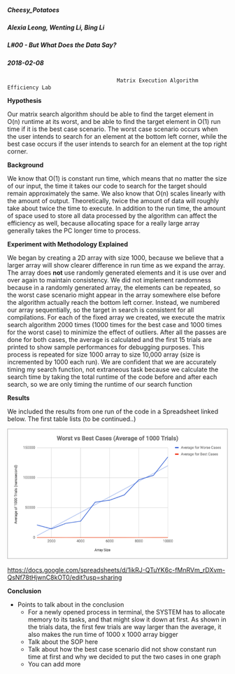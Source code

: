 ##### Cheesy_Potatoes
##### Alexia Leong, Wenting Li, Bing Li
##### L#00 - But What Does the Data Say?
##### 2018-02-08

                                       Matrix Execution Algorithm Efficiency Lab
**Hypothesis**

Our matrix search algorithm should be able to find the target element in O(n) runtime at its worst, and be able to find the target element in O(1) run time if it is the best case scenario. The worst case scenario occurs when the user intends to search for an element at the bottom left corner, while the best case occurs if the user intends to search for an element at the top right corner.

**Background**

We know that O(1) is constant run time, which means that no matter the size of our input, the time it takes our code to search for the target should remain approximately the same. We also know that O(n) scales linearly with the amount of output. Theoretically, twice the amount of data will roughly take about twice the time to execute. In addition to the run time, the amount of space used to store all data processed by the algorithm can affect the efficiency as well, because allocating space for a really large array generally takes the PC longer time to process. 


**Experiment with Methodology Explained**

We began by creating a 2D array with size 1000, because we believe that a larger array will show clearer difference in run time as we expand the array. The array does **not** use randomly generated elements and it is use over and over again to maintain consistency. We did not implement randomness because in a randomly generated array, the elements can be repeated, so the worst case scenario might appear in the array somewhere else before the algorithm actually reach the bottom left corner. Instead, we numbered our array sequentially, so the target in search is consistent for all compilations. For each of the fixed array we created, we execute the matrix search algorithm 2000 times (1000 times for the best case and 1000 times for the worst case) to minimize the effect of outliers. After all the passes are done for both cases, the average is calculated and the first 15 trials are printed to show sample performances for debugging purposes. This process is repeated for size 1000 array to size 10,000 array (size is incremented by 1000 each run). We are confident that we are accurately timing my search function, not extraneous task because we calculate the search time by taking the total runtime of the code before and after each search, so we are only timing the runtime of our search function

**Results**

We included the results from one run of the code in a Spreadsheet linked below. The first table lists (to be continued..)

![image of graph](https://github.com/wli13/Cheesy_Potatoes/blob/master/graph.png)

https://docs.google.com/spreadsheets/d/1ikRJ-QTuYK6c-fMnRVm_rDXvm-QsNf78tHjwnC8kOT0/edit?usp=sharing

**Conclusion**
  * Points to talk about in the conclusion
      *  For a newly opened process in terminal, the SYSTEM has to allocate memory to its tasks, and that might slow it down at first. As shown in the trials data, the first few trials are way larger than the average, it also makes the run time of 1000 x 1000 array bigger
      *  Talk about the SOP here
      *  Talk about how the best case scenario did not show constant run time at first and why we decided to put the two cases in one graph
      * You can add more


